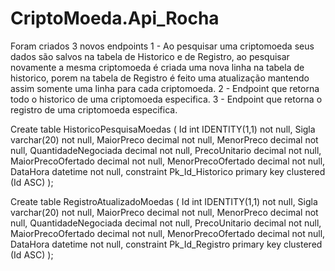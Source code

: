 # CriptoMoeda.Api_Rocha

Foram criados 3 novos endpoints
1 - Ao pesquisar uma criptomoeda seus dados são salvos na tabela de Historico e de Registro, ao pesquisar novamente a mesma criptomoeda é criada uma nova linha na tabela de historico, porem na tabela de Registro é feito uma atualização mantendo assim somente uma linha para cada criptomoeda.
2 - Endpoint que retorna todo o historico de uma criptomoeda especifica.
3 - Endpoint que retorna o registro de uma criptomoeda especifica.


Create table HistoricoPesquisaMoedas
( Id int IDENTITY(1,1) not null,
Sigla varchar(20) not null, 
MaiorPreco decimal not null, 
MenorPreco decimal not null,
QuantidadeNegociada decimal not null,
PrecoUnitario decimal not null,
MaiorPrecoOfertado decimal not null,
MenorPrecoOfertado decimal not null,
DataHora datetime not null, 
constraint Pk_Id_Historico primary key clustered (Id ASC) );

Create table RegistroAtualizadoMoedas 
( Id int IDENTITY(1,1) not null,
Sigla varchar(20) not null, 
MaiorPreco decimal not null, 
MenorPreco decimal not null,
QuantidadeNegociada decimal not null,
PrecoUnitario decimal not null,
MaiorPrecoOfertado decimal not null,
MenorPrecoOfertado decimal not null,
DataHora datetime not null, 
constraint Pk_Id_Registro primary key clustered (Id ASC) );
